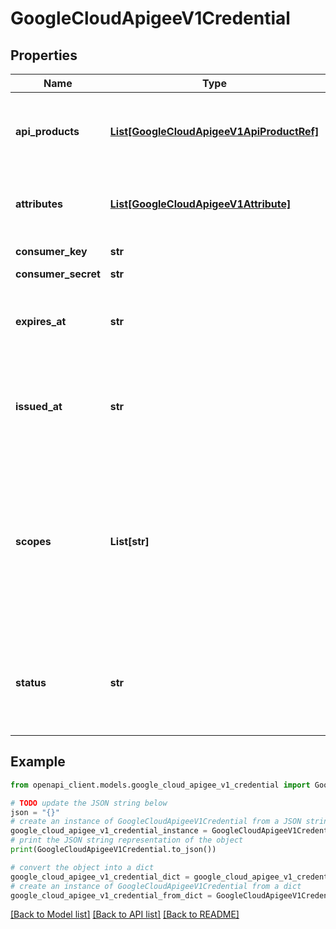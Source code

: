 # GoogleCloudApigeeV1Credential


## Properties

Name | Type | Description | Notes
------------ | ------------- | ------------- | -------------
**api_products** | [**List[GoogleCloudApigeeV1ApiProductRef]**](GoogleCloudApigeeV1ApiProductRef.md) | List of API products this credential can be used for. | [optional] 
**attributes** | [**List[GoogleCloudApigeeV1Attribute]**](GoogleCloudApigeeV1Attribute.md) | List of attributes associated with this credential. | [optional] 
**consumer_key** | **str** | Consumer key. | [optional] 
**consumer_secret** | **str** | Secret key. | [optional] 
**expires_at** | **str** | Time the credential will expire in milliseconds since epoch. | [optional] 
**issued_at** | **str** | Time the credential was issued in milliseconds since epoch. | [optional] 
**scopes** | **List[str]** | List of scopes to apply to the app. Specified scopes must already exist on the API product that you associate with the app. | [optional] 
**status** | **str** | Status of the credential. Valid values include &#x60;approved&#x60; or &#x60;revoked&#x60;. | [optional] 

## Example

```python
from openapi_client.models.google_cloud_apigee_v1_credential import GoogleCloudApigeeV1Credential

# TODO update the JSON string below
json = "{}"
# create an instance of GoogleCloudApigeeV1Credential from a JSON string
google_cloud_apigee_v1_credential_instance = GoogleCloudApigeeV1Credential.from_json(json)
# print the JSON string representation of the object
print(GoogleCloudApigeeV1Credential.to_json())

# convert the object into a dict
google_cloud_apigee_v1_credential_dict = google_cloud_apigee_v1_credential_instance.to_dict()
# create an instance of GoogleCloudApigeeV1Credential from a dict
google_cloud_apigee_v1_credential_from_dict = GoogleCloudApigeeV1Credential.from_dict(google_cloud_apigee_v1_credential_dict)
```
[[Back to Model list]](../README.md#documentation-for-models) [[Back to API list]](../README.md#documentation-for-api-endpoints) [[Back to README]](../README.md)


